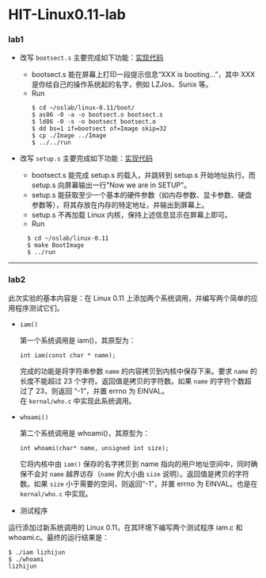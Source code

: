 # HIT-Linux0.11-lab

### lab1

* 改写 `bootsect.s` 主要完成如下功能：[实现代码](https://github.com/wwyqianqian/HIT-Linux0.11-lab/commit/0b35a50474be0b159b4e6dd597f01982dcf2e181)
  * bootsect.s 能在屏幕上打印一段提示信息“XXX is booting...”，其中 XXX 是你给自己的操作系统起的名字，例如 LZJos、Sunix 等。
  * Run 
    ```
    $ cd ~/oslab/linux-0.11/boot/
    $ as86 -0 -a -o bootsect.o bootsect.s
    $ ld86 -0 -s -o bootsect bootsect.o
    $ dd bs=1 if=bootsect of=Image skip=32
    $ cp ./Image ../Image
    $ ../../run
    ```

* 改写 `setup.s` 主要完成如下功能：[实现代码](https://github.com/wwyqianqian/HIT-Linux0.11-lab/commit/5edbd1ae8d5a98e16c56839dcb435766fb5242bd)
  * bootsect.s 能完成 setup.s 的载入，并跳转到 setup.s 开始地址执行。而 setup.s 向屏幕输出一行"Now we are in SETUP"。
  * setup.s 能获取至少一个基本的硬件参数（如内存参数、显卡参数、硬盘参数等），将其存放在内存的特定地址，并输出到屏幕上。
  * setup.s 不再加载 Linux 内核，保持上述信息显示在屏幕上即可。
  * Run
  ```
	$ cd ~/oslab/linux-0.11
	$ make BootImage
	$ ../run
  ```

---

### lab2

此次实验的基本内容是：在 Linux 0.11 上添加两个系统调用，并编写两个简单的应用程序测试它们。

* `iam()`

	第一个系统调用是 iam()，其原型为：
	```
	int iam(const char * name);
	```

	完成的功能是将字符串参数 `name` 的内容拷贝到内核中保存下来。要求 `name` 的长度不能超过 23 个字符。返回值是拷贝的字符数。如果 `name` 的字符个数超过了 23，则返回 “-1”，并置 errno 为 EINVAL。 </br>
	在 `kernal/who.c` 中实现此系统调用。

* `whoami()`

  第二个系统调用是 whoami()，其原型为：
  
  ```
  int whoami(char* name, unsigned int size);
  ```
  
  它将内核中由 `iam()` 保存的名字拷贝到 name 指向的用户地址空间中，同时确保不会对 `name` 越界访存（`name` 的大小由 `size` 说明）。返回值是拷贝的字符数。如果 `size` 小于需要的空间，则返回“-1”，并置 errno 为 EINVAL。也是在 `kernal/who.c` 中实现。

* 测试程序

运行添加过新系统调用的 Linux 0.11，在其环境下编写两个测试程序 iam.c 和 whoami.c。最终的运行结果是：
```
$ ./iam lizhijun
$ ./whoami	
lizhijun 
```